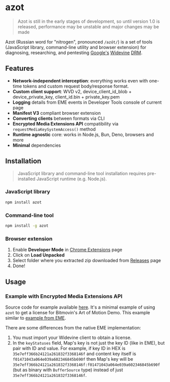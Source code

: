 # azot

> Azot is still in the early stages of development, so until version 1.0 is released, performance may be unstable and major changes may be made

Azot (Russian word for "nitrogen", pronounced `/azо́t/`) is a set of tools (JavaScript library, command-line utility and browser extension) for diagnosing, researching, and pentesting [Google's](https://about.google/) [Widevine](https://www.widevine.com/about) [DRM](https://www.urbandictionary.com/define.php?term=DRM).

## Features

- **Network-independent interception**: everything works even with one-time tokens and custom request body/response format.
- **Custom client support**: WVD v2, device_client_id_blob + device_private_key, client_id.bin + private_key.pem
- **Logging** details from EME events in Developer Tools console of current page
- **Manifest V3** compliant browser extension
- **Converting clients** between formats via CLI
- **Encrypted Media Extensions API** compatibility via `requestMediaKeySystemAccess()` method
- **Runtime agnostic** core: works in Node.js, Bun, Deno, browsers and more
- **Minimal** dependencies

## Installation

> JavaScript library and command-line tool installation requires pre-installed JavaScript runtime (e.g. Node.js).

### JavaScript library

```bash
npm install azot
```

### Command-line tool

```bash
npm install -g azot
```

### Browser extension

1. Enable **Developer Mode** in [Chrome Extensions](chrome://extensions/) page
2. Click on **Load Unpacked**
3. Select folder where you extracted zip downloaded from [Releases](https://github.com/vitalygashkov/azot/releases) page
4. Done!

## Usage

### Example with Encrypted Media Extensions API

Source code for example available [here](https://github.com/vitalygashkov/orlan/blob/main/examples/demo/eme.js). It's a minimal example of using `azot` to get a license for Bitmovin's Art of Motion Demo. This example similar to [example from EME](https://www.w3.org/TR/encrypted-media-2/#example-8).

There are some differences from the native EME implementation:

1. You must import your Widevine client to obtain a license.
2. In the `keyStatuses` field, Map's key is not just the key ID (like in EME), but pair with ID and value. For example, if key ID in HEX is `35e7eff366b24121a261832f3368146f` and content key itself is `f01471043a064e039a602346845b690f` then Map's key will be `35e7eff366b24121a261832f3368146f:f01471043a064e039a602346845b690f` (but as binary with `BufferSource` type) instead of just `35e7eff366b24121a261832f3368146f`.
